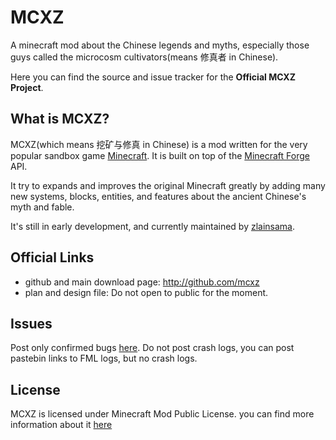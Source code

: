 # MCXZ

A minecraft mod about the Chinese legends and myths, especially those guys called the microcosm cultivators(means 修真者 in Chinese).

Here you can find the source and issue tracker for the **Official MCXZ Project**.


## What is MCXZ?

MCXZ(which means 挖矿与修真 in Chinese) is a mod written for the very popular sandbox game [Minecraft](https://minecraft.net/). It is built on top of the [Minecraft Forge](https://github.com/MinecraftForge) API.

It try to expands and improves the original Minecraft greatly by adding many new systems, blocks, entities, and features about the ancient Chinese's myth and fable.

It's still in early development, and currently maintained by [zlainsama](https://github.com/zlainsama).

## Official Links

* github and main download page: http://github.com/mcxz
* plan and design file: Do not open to public for the moment.

## Issues

Post only confirmed bugs [here](https://github.com/mcxz/issues).
Do not post crash logs, you can post pastebin links to FML logs, but no crash logs.

## License

MCXZ is licensed under Minecraft Mod Public License. you can find more information about it [here](https://github.com/mcxz/mcxz/blob/master/LICENSE.txt)

